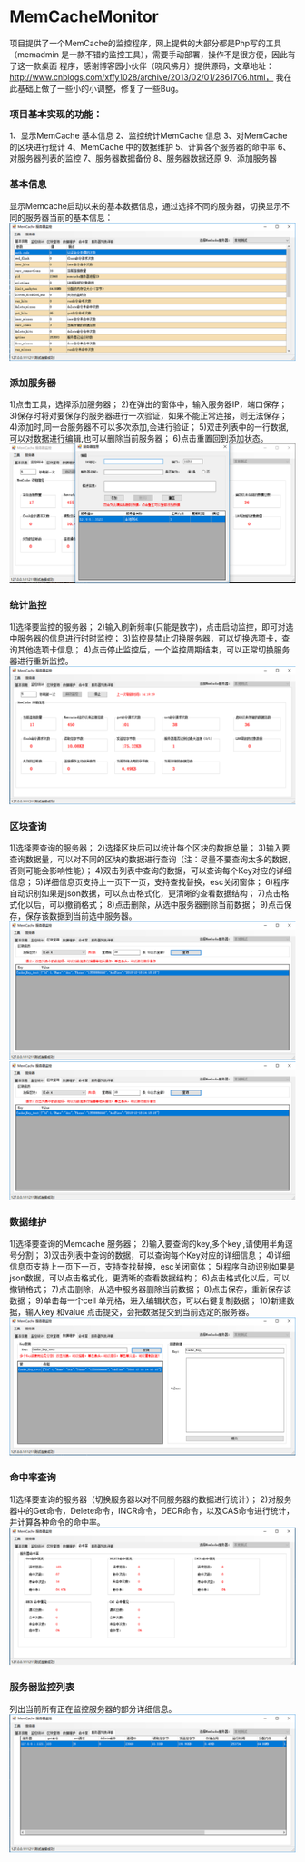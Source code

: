 # MemCacheMonitor

项目提供了一个MemCache的监控程序，网上提供的大部分都是Php写的工具（memadmin 是一款不错的监控工具），需要手动部署，操作不是很方便，因此有了这一款桌面
程序，感谢博客园小伙伴（晓风拂月）提供源码，文章地址：http://www.cnblogs.com/xffy1028/archive/2013/02/01/2861706.html，
我在此基础上做了一些小的小调整，修复了一些Bug。

### 项目基本实现的功能：
1、显示MemCache 基本信息
2、监控统计MemCache 信息
3、对MemCache 的区块进行统计
4、MemCache 中的数据维护
5、计算各个服务器的命中率
6、对服务器列表的监控
7、服务器数据备份
8、服务器数据还原
9、添加服务器
### 基本信息
显示Memcache启动以来的基本数据信息，通过选择不同的服务器，切换显示不同的服务器当前的基本信息：
![基本信息](https://github.com/ZhaoYis/MemCacheMonitor/blob/master/1.png)
### 添加服务器
1)点击工具，选择添加服务器；
2)在弹出的窗体中，输入服务器IP，端口保存；
3)保存时将对要保存的服务器进行一次验证，如果不能正常连接，则无法保存；
4)添加时,同一台服务器不可以多次添加,会进行验证；
5)双击列表中的一行数据,可以对数据进行编辑,也可以删除当前服务器；
6)点击重置回到添加状态。
![添加服务器](https://github.com/ZhaoYis/MemCacheMonitor/blob/master/1-1.png)
### 统计监控
1)选择要监控的服务器；
2)输入刷新频率(只能是数字)，点击启动监控，即可对选中服务器的信息进行时时监控；
3)监控是禁止切换服务器，可以切换选项卡，查询其他选项卡信息；
4)点击停止监控后，一个监控周期结束，可以正常切换服务器进行重新监控。
![统计监控](https://github.com/ZhaoYis/MemCacheMonitor/blob/master/2.png)
### 区块查询
1)选择要查询的服务器；
2)选择区块后可以统计每个区块的数据总量；
3)输入要查询数据量，可以对不同的区块的数据进行查询（注：尽量不要查询太多的数据，否则可能会影响性能）；
4)双击列表中查询的数据，可以查询每个Key对应的详细信息；
5)详细信息页支持上一页下一页，支持查找替换，esc关闭窗体；
6)程序自动识别如果是json数据，可以点击格式化，更清晰的查看数据结构；
7)点击格式化以后，可以撤销格式；
8)点击删除，从选中服务器删除当前数据；
9)点击保存，保存该数据到当前选中服务器。
![区块查询](https://github.com/ZhaoYis/MemCacheMonitor/blob/master/3.png)
![区块查询](https://github.com/ZhaoYis/MemCacheMonitor/blob/master/3.png)
### 数据维护
1)选择要查询的Memcache 服务器；
2)输入要查询的key,多个key ,请使用半角逗号分割；
3)双击列表中查询的数据，可以查询每个Key对应的详细信息；
4)详细信息页支持上一页下一页，支持查找替换，esc关闭窗体；
5)程序自动识别如果是json数据，可以点击格式化，更清晰的查看数据结构；
6)点击格式化以后，可以撤销格式；
7)点击删除，从选中服务器删除当前数据；
8)点击保存，重新保存该数据；
9)单击每一个cell 单元格，进入编辑状态，可以右键复制数据；
10)新建数据，输入key 和value 点击提交，会把数据提交到当前选定的服务器。
![数据维护](https://github.com/ZhaoYis/MemCacheMonitor/blob/master/4.png)
### 命中率查询
1)选择要查询的服务器（切换服务器以对不同服务器的数据进行统计）；
2)对服务器中的Get命令，Delete命令，INCR命令，DECR命令，以及CAS命令进行统计，并计算各种命令的命中率。
![命中率查询](https://github.com/ZhaoYis/MemCacheMonitor/blob/master/5.png)
### 服务器监控列表
列出当前所有正在监控服务器的部分详细信息。
![服务器监控列表](https://github.com/ZhaoYis/MemCacheMonitor/blob/master/6.png)

